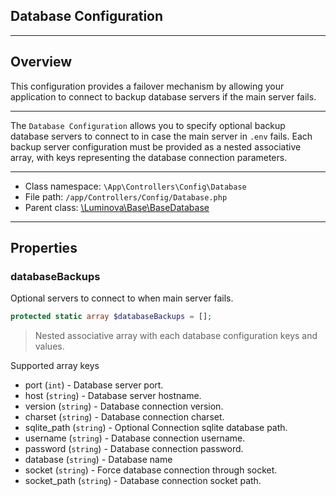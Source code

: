 ## Database Configuration

***

## Overview

This configuration provides a failover mechanism by allowing your application to connect to backup database servers if the main server fails.

***

The `Database Configuration` allows you to specify optional backup database servers to connect to in case the main server in `.env` fails. Each backup server configuration must be provided as a nested associative array, with keys representing the database connection parameters.

***

* Class namespace: `\App\Controllers\Config\Database`
* File path: `/app/Controllers/Config/Database.php`
* Parent class: [\Luminova\Base\BaseDatabase](/base/database)

***

## Properties

### databaseBackups

Optional servers to connect to when main server fails.

```php
protected static array $databaseBackups = [];
```

> Nested associative array with each database configuration keys and values.

Supported array keys

- port (`int`) - Database server port.
- host (`string`) - Database server hostname.
- version (`string`) - Database connection version.
- charset (`string`) - Database connection charset.
- sqlite_path (`string`) - Optional Connection sqlite database path.
- username (`string`) - Database connection username.
- password (`string`) - Database connection password.
- database (`string`) - Database name
- socket (`string`) - Force database connection through socket.
- socket_path (`string`) - Database connection socket path.